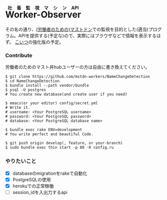 # <ruby>Worker-Observer<rp>（</rp><rt>社畜監視マシンAPI</rt><rp>）</rp></ruby>
その名の通り、[(労働者のための)マストドン](https://mstdn-workers.com/about)での監視を目的とした(適当)プログラム。APIを提供する(予定な)ので、実際にはブラウザなどで情報を表示するはず。
[こいつ](https://github.com/mstdn-workers/NameChangeDetection)の強化版の予定。

### Contribute
労働者のためのマスト丼hubユーザーの方は自由に書き換えてください。

``` shell
$ git clone https://github.com/mstdn-workers/NameChangeDetection
$ cd NameChangeDetection
$ bundle install --path vendor/bundle
$ psql -U postgres
# You create new database(and create user if you need)

$ emacs(or your editor) config/secret.yml
# Write it.
# username: <Your PostgreSQL username>
# password: <Your PostgreSQL password>
# database: <Your PostgreSQL database name>

$ bundle exec rake ENV=development
# You write perfect and beautiful Code.

$ git push origin develop(, feature, or your-branch)
$ sudo bundle exec thin start -p 80 -R config.ru
```


### やりたいこと
- [x] databaseのmigrationをrakeで自動化
- [x] PostgreSQLの使用
- [x] herokuでの正常稼働
- [ ] session_idを入出力するapi
